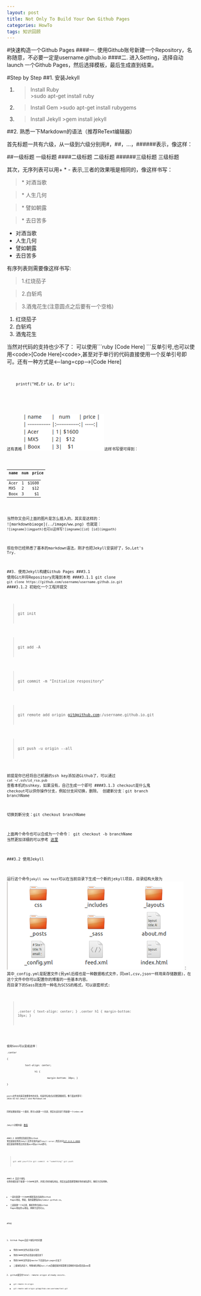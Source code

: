 ```yaml
---
layout: post
title: Not Only To Build Your Own Github Pages
categories: HowTo
tags: 知识回顾
---
```

#快速构造一个Github Pages
####一. 使用Github账号新建一个Repository，名称随意，不必要一定是username.github.io
####二. 进入Setting，选择自动launch 一个Github Pages，然后选择模板，最后生成直到结束。

#Step by Step 
##1. 安装Jekyll
1. >Install Ruby    
             >sudo apt-get install ruby
2. >Install Gem
             >sudo apt-get install rubygems
3. >Install Jekyll
             >gem install jekyll
                
                
##2. 熟悉一下Markdown的语法（推荐ReText编辑器）

首先标题一共有六级，从一级到六级分别用#，##，...，######表示，像这样：
>
#\#一级标题 一级标题
##\##二级标题 二级标题
###\###三级标题 三级标题

其次，无序列表可以用+ * - 表示,三者的效果哦是相同的，像这样书写：

>\* 对酒当歌 

>\* 人生几何

>\* 譬如朝露

>\* 去日苦多


* 对酒当歌
* 人生几何
* 譬如朝露
* 去日苦多

有序列表则需要像这样书写:

>1.红烧茄子 

>2.白斩鸡 

>3.酒鬼花生(注意圆点之后要有一个空格)

1. 红烧茄子
2. 白斩鸡 
3. 酒鬼花生

当然对代码的支持也少不了：
可以使用\```ruby  [Code Here] ```反单引号,也可以使用\<code>[Code Here]\<code>,甚至对于单行的代码直接使用一个反单引号即可。还有一种方式是\<--lang=cpp-->[Code Here]
<code>

        printf("HE,Er Le, Er Le");
   
<code>
 
    
还有表格![markdownbiaoge](../image/ww.png)这样书写便可得到：

| name       |   num      | price |
| ------------- |:-------------:| -----:|
| Acer         | 1| $1600 
| MX5         | 2|   $12 
| Boox        | 3|    $1 

当然你又会问上面的图片是怎么插入的，其实是这样的：  \!\[markdownbiaoge\](../image/ww.png)
也就是：
    ``` ![imgname](imgpath)也可以这样写![imgname][id] [id](imgpath) ```
    
    
    
现在你已经熟悉了基本的markdown语法，刚才也把Jekyll安装好了，So,Let's Try.

##3. 使用Jekyll构建Github Pages
###3.1 使用Git并将Repository克隆到本地
####3.1.1 git clone
`git clone https://github.com/username/username.github.io.git`
####3.1.2 初始化一个工程并提交
>git init

>git add -A

>git commit -m "Initialize respository"

>git remote add origin git@github.com:<username>/username.github.io.git

>git push -u origin --all

前提是你已经将自己机器的ssh key添加进Github了，可以通过
`cat ~/.ssh/id_rsa.pub` 查看本机的sshkey，如果没有，自己生成一个即可
####3.1.3 checkout是什么鬼
checkout可以供你操作分支，例如分支间切换，删除。
创建新分支：git branch branchName

切换到新分支：git checkout branchName

上面两个命令也可以合成为一个命令：
git checkout -b branchName
当然更加详细的可以参考
[这里](http://www.open-open.com/lib/view/open1328069889514.html)

###3.2 使用Jekyll

运行这个命令`jekyll new test`可以在当前目录下生成一个新的jekyll项目，目录结构大致为![mulu](../image/jekyllmulu.png)：
其中_config.yml是配置文件(另yml后缀也是一种数据格式文件，同xml,csv,json一样用来存储数据)，在这个文件中你可以配置你的博客的一些基本内容。
而目录下的Sass则支持一种名为SCSS的格式，可以嵌套样式:

><code>.center
> {
        text-align: center;
			}
			.center h1 {
				margin-bottom: 10px;
			}
<code>
使用Sass可以变成这样：			
<code>.center 
{
             text-align: center;
                    h1 {
                             margin-bottom: 10px; }
}<code>

posts文件夹用来存放要发布的文章，但是命名格式必须要遵循规范。像下面这样即可：
    2016-02-02-Jekyll-and-Markdown.md
   
同样如果新添加一个类别，则可以新建一个目录，然后在该目录下再新建一个index.md 

Jekyll详细内容：[教程](http://jekyll.bootcss.com/)


###3.3 本地预览及提交到Github
预览直接在你的Jekyll文件目录内运行`Jekyll server`,然后访问[127.0.0.1:4000](http://127.0.0.1:4000)
提交直接将修改过的目录push到github即可。
> git add yourfile
> git commit -m "something"
> git push

###3.4 自定义域名
在你的根目录下新建一个CNAME文件，并填入你的域名地址，然后去运营商那里解析你的域名即可，解析方式有两种。

+ 一是在新建一个CNAME解析指向当前的Github Pages地址，例如，我的就要指向mylamour.github.io。
+ 二是新建一个A记录，解析到你当前Github Pages地址的ip地址。两种方法均可以。

#FAQ
1. Github Pages自定义域名中的问题
    + 你的CNAME文件必须是大写的
    + 你的CNAME文件必须是在根目录下
    + 你的CNAME文件是在master下还是在gh-pages分支下
    + 二级域名的定义，特殊域名例如xyz,club后缀结尾的等需要注意解析时是@型还是www型
    
 2. github提交时fatal: remote origin already exists.
    + `git remote rm origin`
    + `git remote add origin git@github.com:username/test.git`

